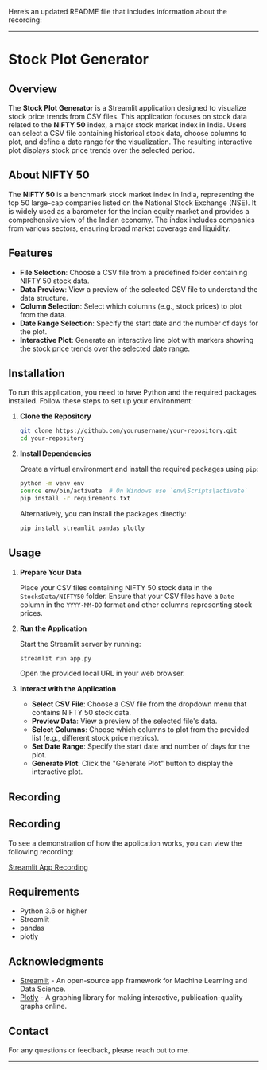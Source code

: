 Here’s an updated README file that includes information about the recording:

---

# Stock Plot Generator

## Overview

The **Stock Plot Generator** is a Streamlit application designed to visualize stock price trends from CSV files. This application focuses on stock data related to the **NIFTY 50** index, a major stock market index in India. Users can select a CSV file containing historical stock data, choose columns to plot, and define a date range for the visualization. The resulting interactive plot displays stock price trends over the selected period.

## About NIFTY 50

The **NIFTY 50** is a benchmark stock market index in India, representing the top 50 large-cap companies listed on the National Stock Exchange (NSE). It is widely used as a barometer for the Indian equity market and provides a comprehensive view of the Indian economy. The index includes companies from various sectors, ensuring broad market coverage and liquidity.

## Features

- **File Selection**: Choose a CSV file from a predefined folder containing NIFTY 50 stock data.
- **Data Preview**: View a preview of the selected CSV file to understand the data structure.
- **Column Selection**: Select which columns (e.g., stock prices) to plot from the data.
- **Date Range Selection**: Specify the start date and the number of days for the plot.
- **Interactive Plot**: Generate an interactive line plot with markers showing the stock price trends over the selected date range.

## Installation

To run this application, you need to have Python and the required packages installed. Follow these steps to set up your environment:

1. **Clone the Repository**

   ```bash
   git clone https://github.com/yourusername/your-repository.git
   cd your-repository
   ```

2. **Install Dependencies**

   Create a virtual environment and install the required packages using `pip`:

   ```bash
   python -m venv env
   source env/bin/activate  # On Windows use `env\Scripts\activate`
   pip install -r requirements.txt
   ```

   Alternatively, you can install the packages directly:

   ```bash
   pip install streamlit pandas plotly
   ```

## Usage

1. **Prepare Your Data**

   Place your CSV files containing NIFTY 50 stock data in the `StocksData/NIFTY50` folder. Ensure that your CSV files have a `Date` column in the `YYYY-MM-DD` format and other columns representing stock prices.

2. **Run the Application**

   Start the Streamlit server by running:

   ```bash
   streamlit run app.py
   ```

   Open the provided local URL in your web browser.

3. **Interact with the Application**

   - **Select CSV File**: Choose a CSV file from the dropdown menu that contains NIFTY 50 stock data.
   - **Preview Data**: View a preview of the selected file's data.
   - **Select Columns**: Choose which columns to plot from the provided list (e.g., different stock price metrics).
   - **Set Date Range**: Specify the start date and number of days for the plot.
   - **Generate Plot**: Click the "Generate Plot" button to display the interactive plot.

## Recording

## Recording

To see a demonstration of how the application works, you can view the following recording:

[Streamlit App Recording](assets/StreamlitApp_Recording.mp4)


## Requirements

- Python 3.6 or higher
- Streamlit
- pandas
- plotly

## Acknowledgments

- [Streamlit](https://streamlit.io/) - An open-source app framework for Machine Learning and Data Science.
- [Plotly](https://plotly.com/) - A graphing library for making interactive, publication-quality graphs online.

## Contact

For any questions or feedback, please reach out to me.

---

